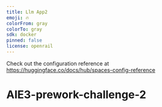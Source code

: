```yaml
---
title: Llm App2
emoji: 🔥
colorFrom: gray
colorTo: gray
sdk: docker
pinned: false
license: openrail
---
```


Check out the configuration reference at https://huggingface.co/docs/hub/spaces-config-reference
# AIE3-prework-challenge-2
